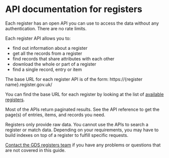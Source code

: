 # API documentation for registers

Each register has an open API you can use to access the data without any authentication. There are no rate limits.

Each register API allows you to:  

* find out information about a register
* get all the records from a register
* find records that share attributes with each other
* download the whole or part of a register
* find a single record, entry or item

The base URL for each register API is of the form: https://{register name}.register.gov.uk/

You can find the base URL for each register by looking at the list of [available registers](https://registers.cloudapps.digital/registers).

Most of the APIs return paginated results. See the API reference to get the page(s) of entries, items, and records you need.

Registers only provide raw data. You cannot use the APIs to search a register or match data. Depending on your requirements, you may have to build indexes on top of a register to fulfill specific requests.

[Contact the GDS registers team](https://registers.cloudapps.digital/support.html) if you have any problems or questions that are not covered in this guide.

